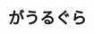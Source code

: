 ---
    id: '20240907'
    title: 'がうるぐら'
    description: '派手にしてみました'
    fullDescription: '冒険してみた感じです'
    images: 
      - url: '/images/illustrations/20240907.jpg'
        altText: 'a'
    isFeatured: false
    createdAt: '2022-11-03T12:00:00Z'
    updatedAt: '2024-05-01T12:00:00Z'
---